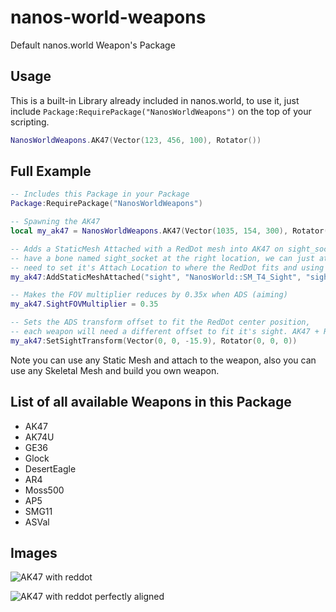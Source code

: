 # nanos-world-weapons
Default nanos.world Weapon's Package

## Usage
This is a built-in Library already included in nanos.world, to use it, just include ``Package:RequirePackage("NanosWorldWeapons")`` on the top of your scripting.

```lua
NanosWorldWeapons.AK47(Vector(123, 456, 100), Rotator())
```

## Full Example

```lua
-- Includes this Package in your Package
Package:RequirePackage("NanosWorldWeapons")

-- Spawning the AK47
local my_ak47 = NanosWorldWeapons.AK47(Vector(1035, 154, 300), Rotator())

-- Adds a StaticMesh Attached with a RedDot mesh into AK47 on sight_socket bone from AK47 model. As our AK47 model already
-- have a bone named sight_socket at the right location, we can just attach to it, otherwise we would 
-- need to set it's Attach Location to where the RedDot fits and using bone name as empty ""
my_ak47:AddStaticMeshAttached("sight", "NanosWorld::SM_T4_Sight", "sight_socket")

-- Makes the FOV multiplier reduces by 0.35x when ADS (aiming)
my_ak47.SightFOVMultiplier = 0.35

-- Sets the ADS transform offset to fit the RedDot center position,
-- each weapon will need a different offset to fit it's sight. AK47 + RedDot best fit is Z = -15.9 
my_ak47:SetSightTransform(Vector(0, 0, -15.9), Rotator(0, 0, 0))
```

Note you can use any Static Mesh and attach to the weapon, also you can use any Skeletal Mesh and build you own weapon.

## List of all available Weapons in this Package

- AK47
- AK74U
- GE36
- Glock
- DesertEagle
- AR4
- Moss500
- AP5
- SMG11
- ASVal

## Images

![AK47 with reddot](https://i.imgur.com/K8qK3OG.png)

![AK47 with reddot perfectly aligned](https://i.imgur.com/QeoHPBB.png)
